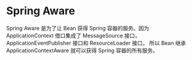 # Spring Aware

Spring Aware 是为了让 Bean 获得 Spring 容器的服务。因为 ApplicationContext 借口集成了 MessageSource 接口，ApplicationEventPublisher 接口和 ResourceLoader 接口，
所以 Bean 继承 ApplicationContextAware 就可以获得 Spring 容器的所有服务。
